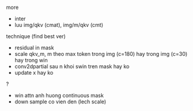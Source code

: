 more
- inter
- luu img/qkv (cmat), img/m/qkv (cmt)

technique (find best ver)
- residual in mask
- scale qkv_m, m theo max token trong img (c=180) hay trong img (c=30) hay trong win
- conv2dpartial sau n khoi swin tren mask hay ko
- update x hay ko

?
- win attn anh huong continuous mask
- down sample co vien den (lech scale)